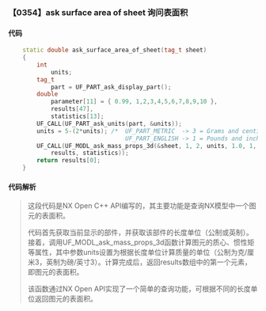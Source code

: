 ### 【0354】ask surface area of sheet 询问表面积

#### 代码

```cpp
    static double ask_surface_area_of_sheet(tag_t sheet)  
    {  
        int  
            units;  
        tag_t  
            part = UF_PART_ask_display_part();  
        double  
            parameter[11] = { 0.99, 1,2,3,4,5,6,7,8,9,10 },  
            results[47],  
            statistics[13];  
        UF_CALL(UF_PART_ask_units(part, &units));  
        units = 5-(2*units); /*  UF_PART_METRIC  -> 3 = Grams and centimeters  
                                 UF_PART_ENGLISH -> 1 = Pounds and inches */  
        UF_CALL(UF_MODL_ask_mass_props_3d(&sheet, 1, 2, units, 1.0, 1, parameter,  
            results, statistics));  
        return results[0];  
    }

```

#### 代码解析

> 这段代码是NX Open C++ API编写的，其主要功能是查询NX模型中一个图元的表面积。
>
> 代码首先获取当前显示的部件，并获取该部件的长度单位（公制或英制）。接着，调用UF_MODL_ask_mass_props_3d函数计算图元的质心、惯性矩等属性，其中参数units设置为根据长度单位计算质量的单位（公制为克/厘米3，英制为磅/英寸3）。计算完成后，返回results数组中的第一个元素，即图元的表面积。
>
> 该函数通过NX Open API实现了一个简单的查询功能，可根据不同的长度单位返回图元的表面积。
>
